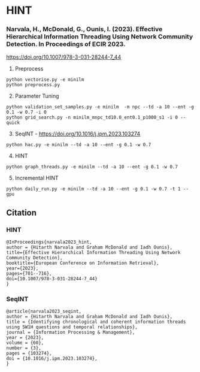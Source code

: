# HINT
### Narvala, H., McDonald, G., Ounis, I. (2023). Effective **H**ierarchical **In**formation **T**hreading Using Network Community Detection. In Proceedings of ECIR 2023. 
https://doi.org/10.1007/978-3-031-28244-7_44


1. Preprocess
```
python vectorise.py -e minilm
python preprocess.py
```

2. Parameter Tuning
```
python validation_set_samples.py -e minilm  -m npc --td -a 10 --ent -g 0.1 -w 0.7 -i 0
python grid_search.py -n minilm_mnpc_td10.0_ent0.1_p1000_s1 -i 0 --quick
```


3. SeqINT - https://doi.org/10.1016/j.ipm.2023.103274
```
python hac.py -e minilm --td -a 10 --ent -g 0.1 -w 0.7
```


4. HINT
```
python graph_threads.py -e minilm --td -a 10 --ent -g 0.1 -w 0.7 
```


5. Incremental HINT
```
python daily_run.py -e minilm --td -a 10 --ent -g 0.1 -w 0.7 -t 1 --gpu
```



## Citation

### HINT
```
@InProceedings{narvala2023_hint,
author = {Hitarth Narvala and Graham McDonald and Iadh Ounis},
title={Effective Hierarchical Information Threading Using Network Community Detection],
booktitle={European Conference on Information Retrieval},
year={2023},
pages={701--716},
doi={10.1007/978-3-031-28244-7_44}
}
```

### SeqINT
```
@article{narvala2023_seqint,
author = {Hitarth Narvala and Graham McDonald and Iadh Ounis},
title = {Identifying chronological and coherent information threads using 5W1H questions and temporal relationships},
journal = {Information Processing & Management},
year = {2023},
volume = {60},
number = {3},
pages = {103274},
doi = {10.1016/j.ipm.2023.103274},
}
```
